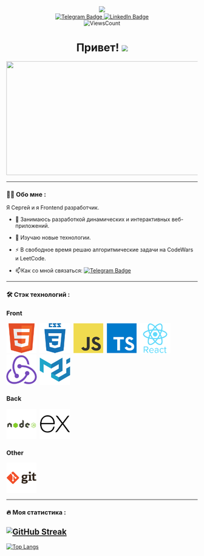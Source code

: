<div id="header" align="center">
  <img src="https://media.giphy.com/media/zhYSVCirREeIZtONCI/giphy.gif" width="300"/>

  <div id="badges">
    <a href="https://t.me/IvanovS4515">
      <img src="https://img.shields.io/badge/Telegram-blue?style=for-the-badge&logo=telegram&logoColor=white" alt="Telegram Badge"/>
    </a>
    <a href="https://www.linkedin.com/in/sergey-ivanov-374143261/">
      <img src="https://img.shields.io/badge/LinkedIn-blue?style=for-the-badge&logo=linkedin&logoColor=white" alt="LinkedIn Badge"/>
    </a>  
  </div>
  <img src="https://komarev.com/ghpvc/?username=hardMode551&style=for-the-badge&color=blue" alt="ViewsCount"/>
  <h1>
    Привет!
    <img src="https://media.giphy.com/media/hvRJCLFzcasrR4ia7z/giphy.gif" width="30px"/>
  </h1>
</div>
<div align="center">
  <img src="https://media.giphy.com/media/dWesBcTLavkZuG35MI/giphy.gif" width="600" height="300"/>
</div>

---

### :woman_technologist: Обо мне :
Я Сергей и я Frontend разработчик.
- :telescope: Занимаюсь разработкой динамических и интерактивных веб-приложений.

- :seedling: Изучаю новые технологии.

- :zap: В свободное время решаю алгоритмические задачи на CodeWars и LeetCode.

- :mailbox:Как со мной связаться: [![Telegram Badge](https://img.shields.io/badge/-Telegram-blue?style=flat&logo=Telegram&logoColor=white)](https://t.me/IvanovS4515)

---

### :hammer_and_wrench: Стэк технологий :

<div>
  <div>
<h3>Front</h3>
    <img src="https://github.com/devicons/devicon/blob/master/icons/html5/html5-original.svg" title="HTML5" alt="HTML" width="80" height="80"/>&nbsp;
    <img src="https://github.com/devicons/devicon/blob/master/icons/css3/css3-plain-wordmark.svg"  title="CSS3" alt="CSS" width="80" height="80"/>&nbsp;
    <img src="https://github.com/devicons/devicon/blob/master/icons/javascript/javascript-original.svg" title="JavaScript" alt="JavaScript" width="80" height="80"/>&nbsp;
    <img src="https://github.com/devicons/devicon/blob/master/icons/typescript/typescript-original.svg" title="typescript" alt="typescript" width="80" height="80"/>&nbsp;
    <img src="https://github.com/devicons/devicon/blob/master/icons/react/react-original-wordmark.svg" title="React" alt="React" width="80" height="80"/>&nbsp;
    <img src="https://github.com/devicons/devicon/blob/master/icons/redux/redux-original.svg" title="Redux" alt="Redux " width="80" height="80"/>&nbsp;
    <img src="https://github.com/devicons/devicon/blob/master/icons/materialui/materialui-original.svg" title="Material UI" alt="Material UI" width="80" height="80"/>&nbsp;
  </div>
  <div>
    <h3>Back</h3>
    <img src="https://github.com/devicons/devicon/blob/master/icons/nodejs/nodejs-original-wordmark.svg" title="NodeJS" alt="NodeJS" width="80" height="80"/>&nbsp;
    <img src="https://github.com/devicons/devicon/blob/master/icons/express/express-original.svg" title="express" alt="express" width="80" height="80"/>&nbsp;
  </div>
  <div>
    <h3>Other</h3>
    <img src="https://github.com/devicons/devicon/blob/master/icons/git/git-original-wordmark.svg" title="Git" alt="Git" width="80" height="80"/>
  </div>
</div>

---

### :fire: Моя статистика :

[![GitHub Streak](http://github-readme-streak-stats.herokuapp.com?user=hardMode551&theme=vue-dark&hide_border=true&locale=ru)](https://git.io/streak-stats)
---
[![Top Langs](https://github-readme-stats.vercel.app/api/top-langs/?username=hardMode551&layout=compact&card_width=500&theme=vue-dark&hide_border=true&locale=ru)](https://github.com/anuraghazra/github-readme-stats)
